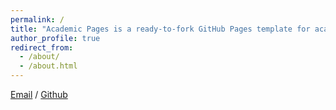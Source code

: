 ```yaml
---
permalink: /
title: "Academic Pages is a ready-to-fork GitHub Pages template for academic personal websites"
author_profile: true
redirect_from: 
  - /about/
  - /about.html
---
```



[Email](tangyx2023@shanghaitech.edu.cn) / [Github](https://github.com/Tanishabc)
